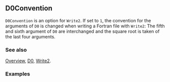 ## D0Convention

`D0Convention` is an option for `Write2`. If set to `1`, the convention for the arguments of `D0` is changed when writing a Fortran file with `Write2`: The fifth and sixth argument of `D0` are interchanged and the square root is taken of the last four arguments.

### See also

[Overview](Extra/FeynCalc.md), [D0](D0.md), [Write2](Write2.md).

### Examples
